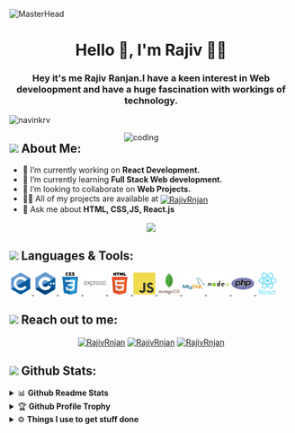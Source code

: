 ![MasterHead](https://user-images.githubusercontent.com/97692286/214384370-79720d23-6eca-4c7a-b06b-ff6736eebe52.jpg)


<h1 align="center">Hello 👋, I'm Rajiv 👩‍💻</h1>
<h3 align="center">Hey it's me Rajiv Ranjan.I have a keen interest in Web develoopment and have a huge fascination with workings of technology.</h3>
<p align="left"> <img src="https://komarev.com/ghpvc/?username=navinkrv&label=Profile%20views&color=0e75b6&style=flat" alt="navinkrv" /> </p>
<img align="right" alt="coding" width="300" src="https://i.pinimg.com/originals/54/e3/7d/54e37d8074ebcde1d96c77d7b2a7f310.gif">

## <img src="https://media.giphy.com/media/WUlplcMpOCEmTGBtBW/giphy.gif" width="40"> **About Me:**

- 🔭 I’m currently working on **React Development.**
- 🌱 I’m currently learning **Full Stack Web development.**
- 👯 I’m looking to collaborate on **Web Projects.**
- 👨‍💻 All of my projects are available at <a href="https://github.com/RajivRnjan?tab=repositories" target="blank"><img align="center" src="https://raw.githubusercontent.com/rahuldkjain/github-profile-readme-generator/master/src/images/icons/Social/github.svg" alt="RajivRnjan" height="30" width="40" /></a>
- 💬 Ask me about **HTML, CSS,JS, React.js**

<p align="center">
   <img align="center" src="https://github-readme-streak-stats.herokuapp.com/?user=RajivRnjan&theme=radical&hide_border=true"/>
</p>

## <img src="https://media.giphy.com/media/j2pOGeGYKe2xCCKwfi/giphy.gif" width="40"> **Languages & Tools:**


<p align="left"> <a href="https://www.cprogramming.com/" target="_blank" rel="noreferrer"> <img src="https://raw.githubusercontent.com/devicons/devicon/master/icons/c/c-original.svg" alt="c" width="40" height="40"/> </a> <a href="https://www.w3schools.com/cpp/" target="_blank" rel="noreferrer"> <img src="https://raw.githubusercontent.com/devicons/devicon/master/icons/cplusplus/cplusplus-original.svg" alt="cplusplus" width="40" height="40"/> </a> <a href="https://www.w3schools.com/css/" target="_blank" rel="noreferrer"> <img src="https://raw.githubusercontent.com/devicons/devicon/master/icons/css3/css3-original-wordmark.svg" alt="css3" width="40" height="40"/> </a> <a href="https://expressjs.com" target="_blank" rel="noreferrer"> <img src="https://raw.githubusercontent.com/devicons/devicon/master/icons/express/express-original-wordmark.svg" alt="express" width="40" height="40"/> </a> <a href="https://www.w3.org/html/" target="_blank" rel="noreferrer"> <img src="https://raw.githubusercontent.com/devicons/devicon/master/icons/html5/html5-original-wordmark.svg" alt="html5" width="40" height="40"/> </a> <a href="https://developer.mozilla.org/en-US/docs/Web/JavaScript" target="_blank" rel="noreferrer"> <img src="https://raw.githubusercontent.com/devicons/devicon/master/icons/javascript/javascript-original.svg" alt="javascript" width="40" height="40"/> </a> <a href="https://www.mongodb.com/" target="_blank" rel="noreferrer"> <img src="https://raw.githubusercontent.com/devicons/devicon/master/icons/mongodb/mongodb-original-wordmark.svg" alt="mongodb" width="40" height="40"/> </a> <a href="https://www.mysql.com/" target="_blank" rel="noreferrer"> <img src="https://raw.githubusercontent.com/devicons/devicon/master/icons/mysql/mysql-original-wordmark.svg" alt="mysql" width="40" height="40"/> </a> <a href="https://nodejs.org" target="_blank" rel="noreferrer"> <img src="https://raw.githubusercontent.com/devicons/devicon/master/icons/nodejs/nodejs-original-wordmark.svg" alt="nodejs" width="40" height="40"/> </a> <a href="https://www.php.net" target="_blank" rel="noreferrer"> <img src="https://raw.githubusercontent.com/devicons/devicon/master/icons/php/php-original.svg" alt="php" width="40" height="40"/> </a> <a href="https://reactjs.org/" target="_blank" rel="noreferrer"> <img src="https://raw.githubusercontent.com/devicons/devicon/master/icons/react/react-original-wordmark.svg" alt="react" width="40" height="40"/> </a> </p>

## <img src="https://media.giphy.com/media/LnQjpWaON8nhr21vNW/giphy.gif" width="40"> **Reach out to me:** ️

<p align="center">
<a href="https://www.linkedin.com/in/rajiv-ranjan-5b6733227?utm_source=share&utm_campaign=share_via&utm_content=profile&utm_medium=android_app" target="_blank"><img align="center" src="https://img.shields.io/badge/-LinkedIn-0e76a8?style=flat-square&logo=Linkedin&logoColor=white" alt="RajivRnjan" /></a>
<a href="https://github.com/RajivRnjan" target="_blank"><img align="center" src="https://img.shields.io/badge/Website-3b5998?style=flat-square&logo=google-chrome&logoColor=white" alt="RajivRnjan" /></a>
<a href="mailto:rajivforyu@gmail.com" target="_blank"><img align="center" src="https://img.shields.io/badge/-Gmail-EA4335?style=flat-square&logo=Gmail&logoColor=white" alt="RajivRnjan" /></a>


## <img src="https://media.giphy.com/media/ZCN6F3FAkwsyOGU2RS/giphy.gif" width="40"> **Github Stats:**

<details>
  <summary>📊 <b>Github Readme Stats</b></summary>
 <br />
 <p align="center">
  <a href="https://github.com/RajivRnjan">
   <img width="430" align="center" src="https://github-readme-stats.vercel.app/api?username=RajivRnjan&show_icons=true&theme=radical&count_private=true">
  </a>
  <a href="https://github.com/RajivRnjan/github-readme-stats">
    <img align="center" src="https://github-readme-stats.anuraghazra1.vercel.app/api/top-langs/?username=RajivRnjan&layout=compact&theme=radical&langs_count=6" />
  </a>
 </p>
</details>

<details>
 <summary>🏆 <b>Github Profile Trophy</b></summary>
 <br />
 <p align="center">
  <a href="https://github.com/ryo-ma/github-profile-trophy">
   <img src="https://github-profile-trophy.vercel.app/?username=RajivRnjan&column=8&theme=darkhub"/>
  </a>
 </p>
</details>


<details>
  <br />
  <summary>⚙️ <b> Things I use to get stuff done</b></summary>
  	<ul>
  	   <li><b>OS:</b> Windows 10 </li>
	     <li><b>Laptop: </b> Dell inspiron 15 3000 Series</li>
  	   <li><b>Browser: </b> Chrome Web Browser</li>
	     <li><b>Code Editor:</b> VSCode </li>
	     <li><b>To Stay Updated:</b> Linkedin </li>
	    <br />
	</ul>
</details>

